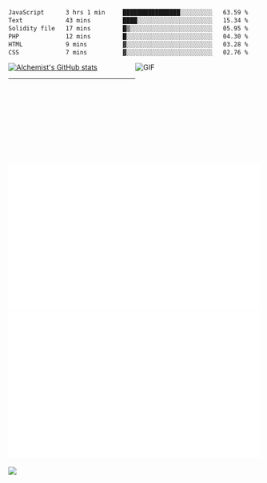 <!--START_SECTION:waka-->

```text
JavaScript      3 hrs 1 min     ████████████████░░░░░░░░░   63.59 %
Text            43 mins         ████░░░░░░░░░░░░░░░░░░░░░   15.34 %
Solidity file   17 mins         █▒░░░░░░░░░░░░░░░░░░░░░░░   05.95 %
PHP             12 mins         █░░░░░░░░░░░░░░░░░░░░░░░░   04.30 %
HTML            9 mins          ▓░░░░░░░░░░░░░░░░░░░░░░░░   03.28 %
CSS             7 mins          ▓░░░░░░░░░░░░░░░░░░░░░░░░   02.76 %
```

<!--END_SECTION:waka-->

[![Alchemist's GitHub stats](https://github-readme-stats.vercel.app/api?username=DrMaxis&show_icons=true&theme=outrun&count_private=true)](#)
<img align="right" alt="GIF" src="https://user-images.githubusercontent.com/5355808/139111924-210cc6fa-9fb1-4dac-929d-6324a5836a92.gif" width="250" height="200" />
<hr />

![](https://raw.githubusercontent.com/DrMaxis/github-stats-transparent/output/generated/overview.svg)
![](https://raw.githubusercontent.com/DrMaxis/github-stats-transparent/output/generated/languages.svg)

 
<a href="https://count.getloli.com/"><img src="https://count.getloli.com/get/@:maxis-the-alchemist?theme=rule34"></a>
<!-- https://count.getloli.com/get/@alchemist?theme=rule34 -->
<br>
